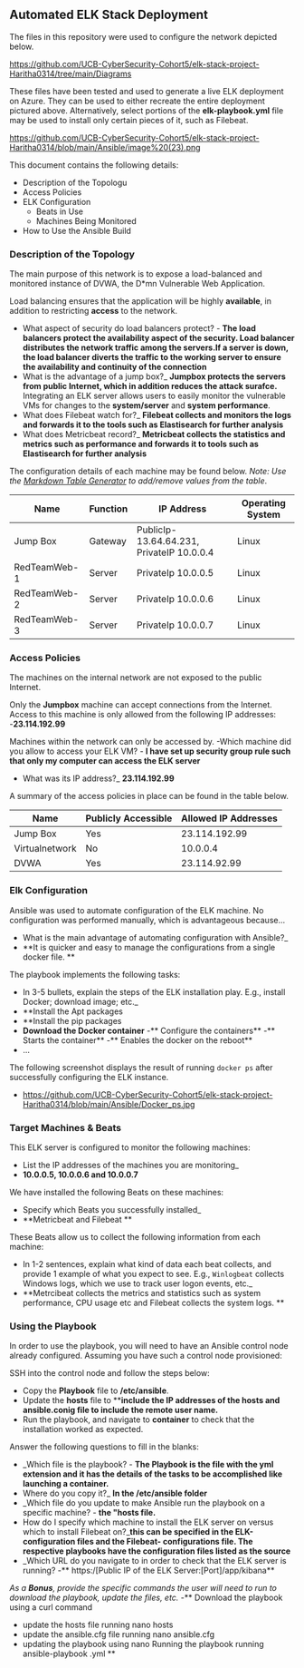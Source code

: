 ## Automated ELK Stack Deployment

The files in this repository were used to configure the network depicted below.

 https://github.com/UCB-CyberSecurity-Cohort5/elk-stack-project-Haritha0314/tree/main/Diagrams

These files have been tested and used to generate a live ELK deployment on Azure. They can be used to either recreate the entire deployment pictured above. Alternatively, select portions of the **elk-playbook.yml** file may be used to install only certain pieces of it, such as Filebeat.

 https://github.com/UCB-CyberSecurity-Cohort5/elk-stack-project-Haritha0314/blob/main/Ansible/image%20(23).png

This document contains the following details:
- Description of the Topologu
- Access Policies
- ELK Configuration
  - Beats in Use
  - Machines Being Monitored
- How to Use the Ansible Build


### Description of the Topology

The main purpose of this network is to expose a load-balanced and monitored instance of DVWA, the D*mn Vulnerable Web Application.

Load balancing ensures that the application will be highly **available**, in addition to restricting **access** to the network.
- What aspect of security do load balancers protect? - **The load balancers protect the availability aspect of the security. Load balancer distributes the network traffic among the servers.If a server is down, the load balancer diverts the traffic to the working server to ensure the availability and continuity of the connection** 
- What is the advantage of a jump box?_ **Jumpbox protects the servers from public Internet, which in addition reduces the attack surafce.** 
Integrating an ELK server allows users to easily monitor the vulnerable VMs for changes to the **system/server** and **system performance**.
- What does Filebeat watch for?_ **Filebeat collects and monitors the logs and forwards it to the tools such as Elastisearch for further analysis** 
- What does Metricbeat record?_ **Metricbeat collects the statistics and metrics such as performance and forwards it to tools such as Elastisearch for further analysis**

The configuration details of each machine may be found below.
_Note: Use the [Markdown Table Generator](http://www.tablesgenerator.com/markdown_tables) to add/remove values from the table_.

| Name     | Function | IP Address | Operating System |
|----------|----------|------------|------------------|
| Jump Box | Gateway  | PublicIp-13.64.64.231, PrivateIP 10.0.0.4  | Linux            |
| RedTeamWeb-1     | Server         |   PrivateIp 10.0.0.5         |    Linux              |
| RedTeamWeb-2  |      Server    |   PrivateIp 10.0.0.6         |  Linux                |
| RedTeamWeb-3  |    Server      |   PrivateIp 10.0.0.7         |   Linux               |

### Access Policies

The machines on the internal network are not exposed to the public Internet. 

Only the **Jumpbox** machine can accept connections from the Internet. Access to this machine is only allowed from the following IP addresses:
-**23.114.192.99**

Machines within the network can only be accessed by.
-Which machine did you allow to access your ELK VM? - **I have set up security group rule such that only my computer can access the ELK server** 
- What was its IP address?_ **23.114.192.99**

A summary of the access policies in place can be found in the table below.

| Name     | Publicly Accessible | Allowed IP Addresses |
|----------|---------------------|----------------------|
| Jump Box | Yes            | 23.114.192.99   |
|  Virtualnetwork        |  No                   |     10.0.0.4                 |
|      DVWA    |      Yes               |          23.114.92.99            |

### Elk Configuration

Ansible was used to automate configuration of the ELK machine. No configuration was performed manually, which is advantageous because...
- What is the main advantage of automating configuration with Ansible?_
- **It is quicker and easy to manage the configurations from a single docker file. **

The playbook implements the following tasks:
- In 3-5 bullets, explain the steps of the ELK installation play. E.g., install Docker; download image; etc._
- **Install the Apt packages 
- **Install the pip packages
- **Download the Docker container**
-** Configure the containers**
-** Starts the container**
-** Enables the docker on the reboot** 
- ...

The following screenshot displays the result of running `docker ps` after successfully configuring the ELK instance.
 - https://github.com/UCB-CyberSecurity-Cohort5/elk-stack-project-Haritha0314/blob/main/Ansible/Docker_ps.jpg

### Target Machines & Beats
This ELK server is configured to monitor the following machines:
- List the IP addresses of the machines you are monitoring_
- **10.0.0.5, 10.0.0.6 and 10.0.0.7**

We have installed the following Beats on these machines:
- Specify which Beats you successfully installed_
- **Metricbeat and Filebeat **

These Beats allow us to collect the following information from each machine:
- In 1-2 sentences, explain what kind of data each beat collects, and provide 1 example of what you expect to see. E.g., `Winlogbeat` collects Windows logs, which we use to track user logon events, etc._
- **Metrcibeat collects the metrics and statistics such as system performance, CPU usage etc and Filebeat collects the system logs. **
### Using the Playbook
In order to use the playbook, you will need to have an Ansible control node already configured. Assuming you have such a control node provisioned: 

SSH into the control node and follow the steps below:
- Copy the **Playbook** file to **/etc/ansible**.
- Update the **hosts** file to ****include the IP addresses of the hosts and ansible.conig file to include the remote user name.**
- Run the playbook, and navigate to **container** to check that the installation worked as expected.

Answer the following questions to fill in the blanks:
- _Which file is the playbook? - **The Playbook is the file with the yml extension and it has the details of the tasks to be accomplished like launching a container.** 
- Where do you copy it?_ **In the /etc/ansible folder**
- _Which file do you update to make Ansible run the playbook on a specific machine? - **the "hosts file.**  
-  How do I specify which machine to install the ELK server on versus which to install Filebeat on?_**this can be specified in the ELK-configuration files and the Filebeat- configurations file. The respective playbooks have the configuration files listed as the source**
- _Which URL do you navigate to in order to check that the ELK server is running? -** https:/[Public IP of the ELK Server:[Port]/app/kibana**

_As a **Bonus**, provide the specific commands the user will need to run to download the playbook, update the files, etc._
-** Download the playbook using a curl command 
- update the hosts file running nano hosts 
- update the ansible.cfg file running nano ansible.cfg
- updating the playbook using nano <nameof the playbook.yml> 
  Running the playbook running ansible-playbook <name of the playbook>.yml **
  
